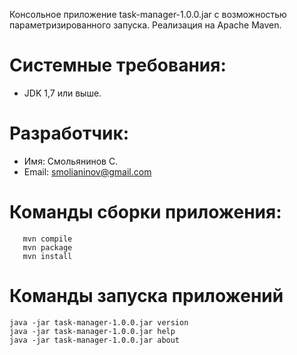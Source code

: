 Консольное приложение task-manager-1.0.0.jar с возможностью 
параметризированного запуска. Реализация на Apache Maven.

# Системные требования: #
  - JDK 	1,7 или выше.

# Разработчик: #
  - Имя: Смольянинов С.
  - Email: smolianinov@gmail.com
    
# Команды сборки приложения: # 
 ```
    mvn compile
    mvn package
    mvn install
 ```

# Команды запуска приложений #
    java -jar task-manager-1.0.0.jar version
    java -jar task-manager-1.0.0.jar help
    java -jar task-manager-1.0.0.jar about
    